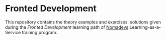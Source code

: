 # Fronted Development

This repository contains the theory examples and exercises' solutions given during the *Fronted Development* learning path of [Nomadevs](https://nomadevs.com) Learning-as-a-Service training program.
